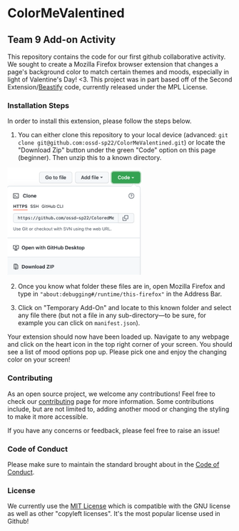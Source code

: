 # ColorMeValentined

## Team 9 Add-on Activity

This repository contains the code for our first github collaborative activity. We sought to create a Mozilla Firefox browser extension that changes a page's background color to match certain themes and moods, especially in light of Valentine's Day! <3. This project was in part based off of the Second Extension/[Beastify](https://github.com/mdn/webextensions-examples/tree/master/beastify) code, currently released under the MPL License.

### Installation Steps

In order to install this extension, please follow the steps below.

1. You can either clone this repository to your local device (advanced: `git clone git@github.com:ossd-sp22/ColorMeValentined.git`) or locate the "Download Zip" button under the green "Code" option on this page (beginner). Then unzip this to a known directory.

<img src="documentation_imgs/download_button.png" alt="drawing" width="300"/>

2. Once you know what folder these files are in, open Mozilla Firefox and type in `"about:debugging#/runtime/this-firefox"` in the Address Bar.

3. Click on "Temporary Add-On" and locate to this known folder and select any file there (but not a file in any sub-directory—to be sure, for example you can click on `manifest.json`).

Your extension should now have been loaded up. Navigate to any webpage and click on the heart icon in the top right corner of your screen. You should see a list of mood options pop up. Please pick one and enjoy the changing color on your screen!

### Contributing

As an open source project, we welcome any contributions! Feel free to check our [contributing](./CONTRIBUTING.md) page for more information. Some contributions include, but are not limited to, adding another mood or changing the styling to make it more accessible.

If you have any concerns or feedback, please feel free to raise an issue!

### Code of Conduct

Please make sure to maintain the standard brought about in the [Code of Conduct](./CODE_OF_CONDUCT.md).

### License

We currently use the [MIT License](./LICENSE) which is compatible with the GNU license as well as other "copyleft licenses". It's the most popular license used in Github!
